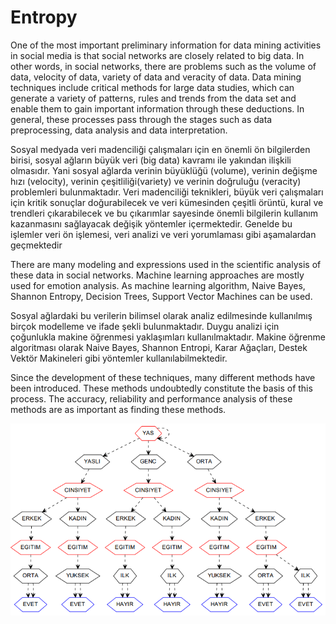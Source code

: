 # Entropy

One of the most important preliminary information for data mining activities in social media is that social networks are closely related to big data. In other words, in social networks, there are problems such as the volume of data, velocity of data, variety of data and veracity of data. Data mining techniques include critical methods for large data studies, which can generate a variety of patterns, rules and trends from the data set and enable them to gain important information through these deductions. In general, these processes pass through the stages such as data preprocessing, data analysis and data interpretation.
 
Sosyal medyada veri madenciliği çalışmaları için en önemli ön bilgilerden birisi, sosyal ağların büyük veri (big data) kavramı ile yakından ilişkili olmasıdır. Yani sosyal ağlarda verinin büyüklüğü (volume), verinin değişme hızı (velocity), verinin çeşitliliği(variety) ve verinin doğruluğu (veracity) problemleri bulunmaktadır. Veri madenciliği teknikleri, büyük veri çalışmaları için kritik sonuçlar doğurabilecek ve veri kümesinden çeşitli örüntü, kural ve trendleri çıkarabilecek ve bu çıkarımlar sayesinde önemli bilgilerin kullanım kazanmasını sağlayacak değişik yöntemler içermektedir. Genelde bu işlemler veri ön işlemesi, veri analizi ve veri yorumlaması gibi aşamalardan geçmektedir
 
There are many modeling and expressions used in the scientific analysis of these data in social networks. Machine learning approaches are mostly used for emotion analysis. As machine learning algorithm, Naive Bayes, Shannon Entropy, Decision Trees, Support Vector Machines can be used.
 
Sosyal ağlardaki bu verilerin bilimsel olarak analiz edilmesinde kullanılmış birçok modelleme ve ifade şekli bulunmaktadır. Duygu analizi için çoğunlukla makine öğrenmesi yaklaşımları kullanılmaktadır. Makine öğrenme algoritması olarak Naive Bayes, Shannon Entropi, Karar Ağaçları, Destek Vektör Makineleri gibi yöntemler kullanılabilmektedir.
 
Since the development of these techniques, many different methods have been introduced. These methods undoubtedly constitute the basis of this process. The accuracy, reliability and performance analysis of these methods are as important as finding these methods.

![example](test-output/example.PNG)
